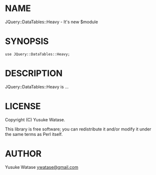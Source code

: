 # NAME

JQuery::DataTables::Heavy - It's new $module

# SYNOPSIS

    use JQuery::DataTables::Heavy;

# DESCRIPTION

JQuery::DataTables::Heavy is ...

# LICENSE

Copyright (C) Yusuke Watase.

This library is free software; you can redistribute it and/or modify
it under the same terms as Perl itself.

# AUTHOR

Yusuke Watase <ywatase@gmail.com>
